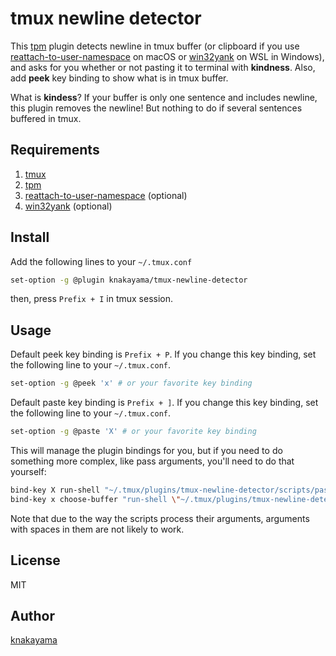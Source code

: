 tmux newline detector
=====================

This [tpm](https://github.com/tmux-plugins/tpm) plugin detects newline in tmux buffer (or clipboard if you use [reattach-to-user-namespace](https://github.com/ChrisJohnsen/tmux-MacOSX-pasteboard) on macOS or [win32yank](https://github.com/equalsraf/win32yank) on WSL in Windows), and asks for you whether or not pasting it to terminal with **kindness**. Also, add **peek** key binding to show what is in tmux buffer.

What is **kindess**? If your buffer is only one sentence and includes newline, this plugin removes the newline! But nothing to do if several sentences buffered in tmux.

## Requirements

1. [tmux](https://github.com/tmux/tmux)
2. [tpm](https://github.com/tmux-plugins/tpm)
3. [reattach-to-user-namespace](https://github.com/ChrisJohnsen/tmux-MacOSX-pasteboard) (optional)
4. [win32yank](https://github.com/equalsraf/win32yank) (optional)

## Install

Add the following lines to your `~/.tmux.conf`

```bash
set-option -g @plugin knakayama/tmux-newline-detector
```

then, press `Prefix + I` in tmux session.

## Usage

Default peek key binding is `Prefix + P`. If you change this key binding, set the following line to your `~/.tmux.conf`.

```bash
set-option -g @peek 'x' # or your favorite key binding
```

Default paste key binding is `Prefix + ]`. If you change this key binding, set the following line to your `~/.tmux.conf`.

```bash
set-option -g @paste 'X' # or your favorite key binding
```

This will manage the plugin bindings for you, but if you need to do something more complex, like pass arguments, you'll need to do that yourself:

```bash
bind-key X run-shell "~/.tmux/plugins/tmux-newline-detector/scripts/paste.sh -p"
bind-key x choose-buffer "run-shell \"~/.tmux/plugins/tmux-newline-detector/scripts/paste.sh -b '%%'\""
```

Note that due to the way the scripts process their arguments,
arguments with spaces in them are not likely to work.

## License

MIT

## Author

[knakayama](https://github.com/knakayama)
